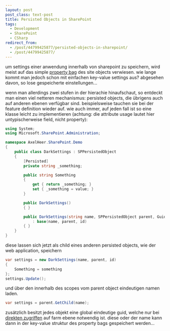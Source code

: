 ```yaml
---
layout: post
post_class: text-post
title: Persisted Objects in SharePoint
tags:
  - Development
  - SharePoint
  - CSharp
redirect_from:
  - /post/44799425877/persisted-objects-in-sharepoint/
  - /post/44799425877/
---
```

um settings einer anwendung innerhalb von sharepoint zu speichern, wird meist auf das simple [property bag][0] des site objects verwiesen. wie lange kommt man jedoch schon mit einfachen key-value settings aus? abgesehen davon, so lose gespeicherte einstellungen...

wenn man allerdings zwei stufen in der hierachie hinaufschaut, so entdeckt man einen viel netteren mechanismus: persisted objects, die übrigens auch auf anderen ebenen verfügbar sind. beispielsweise tauchen sie bei der feature definition wieder auf. wie auch immer, auf jeden fall ist so eine klasse leicht zu implementieren (achtung: die attribute usage lautet hier untypischerweise field, nicht property):

```csharp
using System;
using Microsoft.SharePoint.Administration;

namespace AxelHeer.SharePoint.Demo
{
    public class DarkSettings : SPPersistedObject
    {
        [Persisted]
        private string _something;

        public string Something
        {
            get { return _something; }
            set { _something = value; }
        }

        public DarkSettings()
        { }

        public DarkSettings(string name, SPPersistedObject parent, Guid id)
            : base(name, parent, id)
        { }
    }
}
```

diese lassen sich jetzt als child eines anderen persisted objects, wie der web application, speichern

```csharp
var settings = new DarkSettings(name, parent, id)
{
    Something = something
};
settings.Update();
```

und über den innerhalb des scopes vom parent object eindeutigen namen laden.

```csharp
var settings = parent.GetChild(name);
```

zusätzlich besitzt jedes objekt eine global eindeutige guid, welche nur bei [direkten zugriffen][1] auf farm ebene notwendig ist. diese oder der name kann dann in der key-value struktur des property bags gespeichert werden...

[0]: https://msdn.microsoft.com/library/microsoft.sharepoint.spweb.properties
[1]: https://msdn.microsoft.com/library/microsoft.sharepoint.administration.spfarm.getobject
